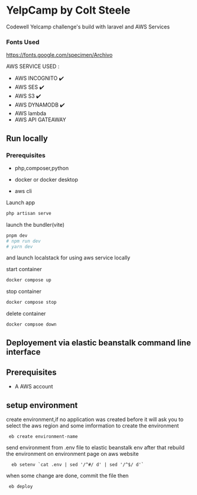 # YelpCamp by Colt Steele

Codewell Yelcamp challenge's build with laravel and AWS Services

### Fonts Used

https://fonts.google.com/specimen/Archivo   

AWS SERVICE USED :

- AWS INCOGNITO ✔️
- AWS SES ✔️
- AWS S3  ✔️
- AWS DYNAMODB  ✔️
- AWS lambda
- AWS API GATEAWAY



## Run locally

### Prerequisites

- php,composer,python

- docker or docker desktop

- aws cli

Launch app 

```bash
php artisan serve
```

launch the bundler(vite)

```bash
pnpm dev
# npm run dev
# yarn dev
```

and launch localstack for using aws service  locally

start container

```bash
docker compose up
```

stop container

```bash
docker compose stop
```

delete container

```bash
docker compsoe down
```

## Deployement via  elastic beanstalk command line interface

## Prerequisites
   - A AWS account

## setup environment
create environment,if no application was created before 
it will ask you to select the aws region and  some imformation
to create the environment
```shell
 eb create environment-name
```

send environment from .env file to elastic beanstalk env after 
that rebuild the environment on environment page on aws website
```shell 
  eb setenv `cat .env | sed '/^#/ d' | sed '/^$/ d'`
```

when some change are done, commit the file then
```shell
 eb deploy
```
